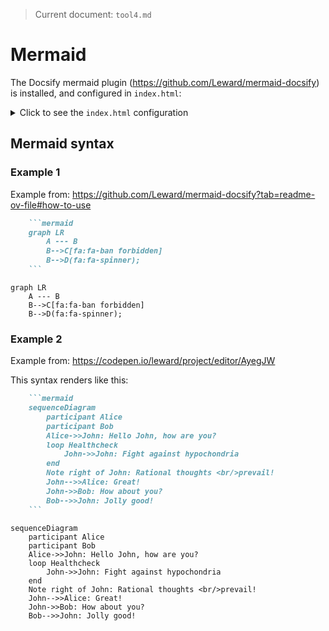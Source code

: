 > Current document: `tool4.md`


# Mermaid

The Docsify mermaid plugin (https://github.com/Leward/mermaid-docsify) is installed, and
configured in `index.html`:

<details><summary>Click to see the <code>index.html</code> configuration</summary>

```html
<!-- 

_The mermaid plugin_

Getting the mermaid plugin to work was a lot of trial and error. Ultimately, what
worked was a specific combination calls copy/pasted and modified from these 
sources:
- https://github.com/Leward/mermaid-docsify/blob/master/example/index.html 
- https://codepen.io/leward/project/editor/AyegJW
-->  
<script src=".docsify/static/node_modules/mermaid/dist/mermaid.min.js"></script>
<script type="module">
mermaid.initialize({      
    startOnLoad: true,
    theme: 'dark',             // Included themes are: dark, forest, default, and neutral
    securityLevel: 'loose',
    logLevel: 1
});
window.mermaid = mermaid;
</script>
<script src=".docsify/static/node_modules/docsify/lib/plugins/docsify-mermaid.js"></script>
```

</details>



## Mermaid syntax

### Example 1
Example from: https://github.com/Leward/mermaid-docsify?tab=readme-ov-file#how-to-use


```markdown
    ```mermaid
    graph LR
        A --- B
        B-->C[fa:fa-ban forbidden]
        B-->D(fa:fa-spinner);
    ```
```

```mermaid
graph LR
    A --- B
    B-->C[fa:fa-ban forbidden]
    B-->D(fa:fa-spinner);
```

### Example 2
Example from: https://codepen.io/leward/project/editor/AyegJW


This syntax renders like this:
```markdown
    ```mermaid
    sequenceDiagram
        participant Alice
        participant Bob
        Alice->>John: Hello John, how are you?
        loop Healthcheck
            John->>John: Fight against hypochondria
        end
        Note right of John: Rational thoughts <br/>prevail!
        John-->>Alice: Great!
        John->>Bob: How about you?
        Bob-->>John: Jolly good!
    ```
```

```mermaid
sequenceDiagram
    participant Alice
    participant Bob
    Alice->>John: Hello John, how are you?
    loop Healthcheck
        John->>John: Fight against hypochondria
    end
    Note right of John: Rational thoughts <br/>prevail!
    John-->>Alice: Great!
    John->>Bob: How about you?
    Bob-->>John: Jolly good!
```
